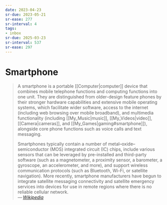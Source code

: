```yaml
---
date: 2023-04-23
sr-due: 2023-05-21
sr-ease: 277
sr-interval: 4
tags:
- inbox
sr-due: 2025-03-23
sr-interval: 537
sr-ease: 297
---
```


# Smartphone

> A smartphone is a portable [[Computer|computer]] device that combines mobile
> telephone functions and computing functions into one unit. They are
> distinguished from older-design feature phones by their stronger hardware
> capabilities and extensive mobile operating systems, which facilitate wider
> software, access to the internet (including web browsing over mobile
> broadband), and multimedia functionality (including [[My_Music|music]],
> [[My_Videos|video]], [[Camera|cameras]], and [[My_Games|gaming#smartphone]]),
> alongside core phone functions such as voice calls and text messaging.
>
> Smartphones typically contain a number of metal–oxide–semiconductor (MOS)
> integrated circuit (IC) chips, include various sensors that can be leveraged
> by pre-installed and third-party software (such as a magnetometer, a proximity
> sensor, a barometer, a gyroscope, an accelerometer, and more), and support
> wireless communication protocols (such as Bluetooth, Wi-Fi, or satellite
> navigation). More recently, smartphone manufacturers have begun to integrate
> satellite messaging connectivity and satellite emergency services into devices
> for use in remote regions where there is no reliable cellular network.\
> — <cite>[Wikipedia](https://en.wikipedia.org/wiki/Smartphone)</cite>
